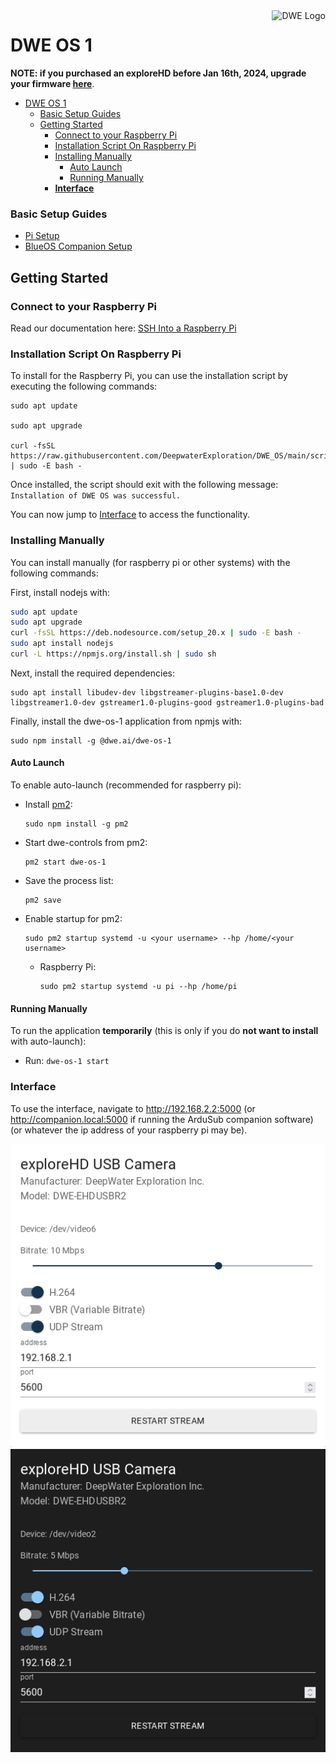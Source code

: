 <a href="https://dwe.ai/">
    <img src="https://docs.dwe.ai/_static/DWELogo_white_WEB.svg" alt="DWE Logo" title="DeepWater Exploration" align="right" height="60" />
</a>

# DWE OS 1

**NOTE: if you purchased an exploreHD before Jan 16th, 2024, upgrade your firmware [here](https://docs.dwe.ai/software/firmware.html)**.

- [DWE OS 1](#dwe-os-1)
    - [Basic Setup Guides](#basic-setup-guides)
  - [Getting Started](#getting-started)
    - [Connect to your Raspberry Pi](#connect-to-your-raspberry-pi)
    - [Installation Script On Raspberry Pi](#installation-script-on-raspberry-pi)
    - [Installing Manually](#installing-manually)
      - [Auto Launch](#auto-launch)
      - [Running Manually](#running-manually)
    - [**Interface**](#interface)

<!-- ## Documentation

The guide in [COMPANION.md](./COMPANION.md) has been superseded by our [documentation site](https://docs.dwe.ai/). -->

### Basic Setup Guides
- [Pi Setup](https://docs.dwe.ai/guides/pi_setup.html)
- [BlueOS Companion Setup](https://docs.dwe.ai/guides/blueos_companion.html)

## Getting Started

### Connect to your Raspberry Pi

Read our documentation here: [SSH Into a Raspberry Pi](https://docs.dwe.ai/guides/ssh_into_pi.html)

<!-- ### Installing with Docker

Recommended for Raspberry Pi instead of [Installing On Raspberry Pi](#installing-on-raspberry-pi) or [Installing Manually](#installing-manually).

To install with docker, you can use the installation script provided with the following command:
```
curl -fsSL https://raw.githubusercontent.com/DeepwaterExploration/DWE_OS/main/scripts/install-docker.sh | sudo -E bash -
```

Once installed, the script should exit with the following message:
`Installation of dwe-os-1 with docker was successful. Please navigate to http://192.168.2.2:5000 to access the interface.`

You can now jump to [Interface](#interface) to access the functionality.

### Uninstalling with Docker

If you have installed with docker, you can uninstall dwe-controls with the following commands:

```
docker rm dwe-controls --force
rm /usr/lib/systemd/system/dwe-controls.service
``` -->

### Installation Script On Raspberry Pi

To install for the Raspberry Pi, you can use the installation script by executing the following commands:
```
sudo apt update

sudo apt upgrade

curl -fsSL https://raw.githubusercontent.com/DeepwaterExploration/DWE_OS/main/scripts/install.sh | sudo -E bash -
```

Once installed, the script should exit with the following message:
`Installation of DWE OS was successful.`

You can now jump to [Interface](#interface) to access the functionality.

### Installing Manually

You can install manually (for raspberry pi or other systems) with the following commands:

First, install nodejs with:
```sh
sudo apt update
sudo apt upgrade
curl -fsSL https://deb.nodesource.com/setup_20.x | sudo -E bash -
sudo apt install nodejs
curl -L https://npmjs.org/install.sh | sudo sh
```

Next, install the required dependencies:

```
sudo apt install libudev-dev libgstreamer-plugins-base1.0-dev libgstreamer1.0-dev gstreamer1.0-plugins-good gstreamer1.0-plugins-bad
```

Finally, install the dwe-os-1 application from npmjs with:

```
sudo npm install -g @dwe.ai/dwe-os-1
```

#### Auto Launch

To enable auto-launch (recommended for raspberry pi):

- Install [pm2](https://www.npmjs.com/package/pm2):
  ```
  sudo npm install -g pm2
  ```

- Start dwe-controls from pm2:
  ```
  pm2 start dwe-os-1
  ```

- Save the process list:
  ```
  pm2 save
  ```

- Enable startup for pm2:
  ```
  sudo pm2 startup systemd -u <your username> --hp /home/<your username>
  ```
    - Raspberry Pi:
      ```
      sudo pm2 startup systemd -u pi --hp /home/pi
      ```

#### Running Manually
To run the application **temporarily** (this is only if you do **not want to install** with auto-launch):

- Run: `dwe-os-1 start`

### **Interface**
To use the interface, navigate to <http://192.168.2.2:5000> (or <http://companion.local:5000> if running the ArduSub companion software) (or whatever the ip address of your raspberry pi may be).

![driverui](./images/driverui.png#gh-light-mode-only)
![driverui](./images/driverui-dark.png#gh-dark-mode-only)
